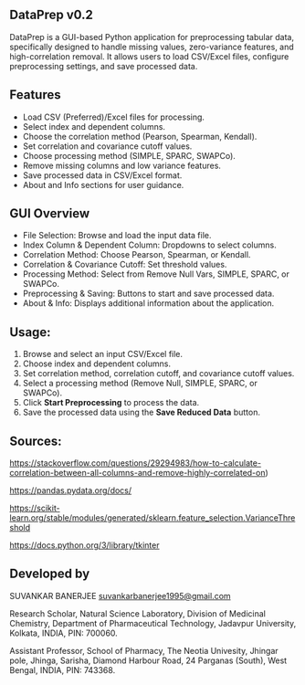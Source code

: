 ## DataPrep v0.2 ##

DataPrep is a GUI-based Python application for preprocessing tabular data, specifically designed to handle missing values, zero-variance features, and high-correlation removal. It allows users to load CSV/Excel files, configure preprocessing settings, and save processed data.


## Features
- Load CSV (Preferred)/Excel files for processing.
- Select index and dependent columns.
- Choose the correlation method (Pearson, Spearman, Kendall).
- Set correlation and covariance cutoff values.
- Choose processing method (SIMPLE, SPARC, SWAPCo).
- Remove missing columns and low variance features.
- Save processed data in CSV/Excel format.
- About and Info sections for user guidance.


## GUI Overview
- File Selection: Browse and load the input data file.
- Index Column & Dependent Column: Dropdowns to select columns.
- Correlation Method: Choose Pearson, Spearman, or Kendall.
- Correlation & Covariance Cutoff: Set threshold values.
- Processing Method: Select from Remove Null Vars, SIMPLE, SPARC, or SWAPCo.
- Preprocessing & Saving: Buttons to start and save processed data.
- About & Info: Displays additional information about the application.


## Usage:
1. Browse and select an input CSV/Excel file.
2. Choose index and dependent columns.
3. Set correlation method, correlation cutoff, and covariance cutoff values.
4. Select a processing method (Remove Null, SIMPLE, SPARC, or SWAPCo).
5. Click **Start Preprocessing** to process the data.
6. Save the processed data using the **Save Reduced Data** button.


## Sources:
https://stackoverflow.com/questions/29294983/how-to-calculate-correlation-between-all-columns-and-remove-highly-correlated-on)

https://pandas.pydata.org/docs/

https://scikit-learn.org/stable/modules/generated/sklearn.feature_selection.VarianceThreshold

https://docs.python.org/3/library/tkinter


## Developed by
 SUVANKAR BANERJEE 
 suvankarbanerjee1995@gmail.com
 
 Research Scholar, Natural Science Laboratory, Division of Medicinal Chemistry, Department of Pharmaceutical Technology, Jadavpur University, Kolkata, INDIA, PIN: 700060.
 
 Assistant Professor, School of Pharmacy, The Neotia Univesity, Jhingar pole, Jhinga, Sarisha, Diamond Harbour Road, 24 Parganas (South), West Bengal, INDIA, PIN: 743368.
